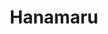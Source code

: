---
layout: place
title: Hanamaru
permalink: /california/sunnyvale/hanamaru.html
stateAbbr: CA
stateName: California
cityName: Sunnyvale
seo:
  type: restaurant
  links: https://gohanamaru.com/?utm_source=google
place_id: ChIJ2_drFum2j4ARdQ3ok0PiRrw
photos:
  - name: >-
      places/ChIJ2_drFum2j4ARdQ3ok0PiRrw/photos/AeeoHcJQTtQvzNDY-3qeRf66D2dZJ_1dqbjAa420cQ5yJKucGVguQQ8FaEnoCzRJAfbxA7TNm_oLNdbdBe-XITyNyMd5zMZeI4kDKfEYYiblQKLRCUg4G5SmwoNTHmQf3oXG-deC9d9u1MBCsmA0phpo4wV8THwL3dVgpMlfEoffuFHsxEPNo3CH45Rlfk3UEhh_qOQFr-Ehd6HvkxrpA7Vv0RtJdszXtqfTH4zqUvXuIape-6_8XEHKB0O0RRmuLzKVWZHmZZWbRwSdAUxIt3iphGI9dN-s8FLtmvfhJY3bN-WAs3TGTHW1GU_quV09XZavWVz8u-qp-P4JdlkvM5uZfhlUQpjiKoSF81epNT-bOiA0zfTKtT84LE-U3zlaMEKEBML9V7dDjvUAfaa5G5IJ_k9Z8NZOgyD8pWfUUKrjjJRgxg8
    widthPx: 4032
    heightPx: 3024
    authorAttributions:
      - displayName: Alex
        uri: https://maps.google.com/maps/contrib/113305919995230455128
        photoUri: >-
          https://lh3.googleusercontent.com/a-/ALV-UjVTE6wrREtLjZtr850UmxmYOZEwhwejZOmFNWSd306pJ8-1Ii1Dcw=s100-p-k-no-mo
    flagContentUri: >-
      https://www.google.com/local/imagery/report/?cb_client=maps_api_places.places_api&image_key=!1e10!2sCIHM0ogKEICAgIDmprbsiwE&hl=en-US
    googleMapsUri: >-
      https://www.google.com/maps/place//data=!3m4!1e2!3m2!1sCIHM0ogKEICAgIDmprbsiwE!2e10!4m2!3m1!1s0x808fb6e9166bf7db:0xbc46e24393e80d75
  - name: >-
      places/ChIJ2_drFum2j4ARdQ3ok0PiRrw/photos/AeeoHcJE8_qs2-JP8rHQMxpf9ROZpcx9jnrJ2U7ioAw5juKhiiskZK4-XccjhMWhVMx9YodnqmgtsGeFb3eTt5URWt-Qdg1t_Sc_2k78W41-3KRvsEAG_g6WU6b_uv_DhCoZl5HrTcjFVyI7xCy-wyh-hVALssj8XdYQlW8OtuaFeCAOxjmXxodhAghO87nGr8qTsUUjG3Fgormj2dj_QxW5LN97-AuPPRCNXRvS8Y8vxBwHw-rvYzuYNDRsHJzrm86Q5ydIlQlats0qvEQ8NL0rtncsOTFQg70ylNxrGHs99bFOdQoKRLj8GM1oaIHeQl834-KYCplCFT_WlenX6vumg1tcYu-Xn_hpyPyncSPrZAwca5dMNW8_RCptqi25pD9P4p4gNm48M4YD-ImITwfyYdJNKbnnc2r-hs21dZbmwKM
    widthPx: 4000
    heightPx: 1848
    authorAttributions:
      - displayName: Sai Srihitha Reddy Thummala
        uri: https://maps.google.com/maps/contrib/108954608630353970404
        photoUri: >-
          https://lh3.googleusercontent.com/a-/ALV-UjXMg40G8MC3-S5ibtUXUHtkpYmMfIjNP7zQIICW9_qD8iGI_Ddlgw=s100-p-k-no-mo
    flagContentUri: >-
      https://www.google.com/local/imagery/report/?cb_client=maps_api_places.places_api&image_key=!1e10!2sCIHM0ogKEICAgMDIlejfbg&hl=en-US
    googleMapsUri: >-
      https://www.google.com/maps/place//data=!3m4!1e2!3m2!1sCIHM0ogKEICAgMDIlejfbg!2e10!4m2!3m1!1s0x808fb6e9166bf7db:0xbc46e24393e80d75
  - name: >-
      places/ChIJ2_drFum2j4ARdQ3ok0PiRrw/photos/AeeoHcIxwG9RLoTXtkWaIvqXa25MGchviidyHsTHzxYi6bk3klzLiyFPwSg_I7qpUYZb3PrBbRlOaoHxJT0_vt7_CyUz3tb4bvOJvyFGgAwK0PGmEVA5XlEcsOfkGPzB1Kx7QuGjO36NDgJY0GP6dJIdJ4gor2SKRJZ9qGil9zU-k0ZQJ9-uuHrvQOqclEQBAJBbQyoZCWMLblfkmJOhsf8TgCV0ul6dYUsAyEeJmTaPJSxC6-5PVO1OHVibxesaK0B3X9T0krswefXpgo-R3uogU9i2IfPlUihhm3_TkNkGPCw1GrtB-_38HKqsaOq7NoWLRchKp-l8OEbZWAV_stHdFWYl1V4PotWyfvwyFJllxPNtvSfk-wn1-MPGTpNHcfq-mPynzFCCIras_YieFoLnzv37oATzl4U_KnFUP6nZ3OVF5xQ1
    widthPx: 2992
    heightPx: 1510
    authorAttributions:
      - displayName: Peter Cusimano
        uri: https://maps.google.com/maps/contrib/115221948026458571287
        photoUri: >-
          https://lh3.googleusercontent.com/a-/ALV-UjV9FjeW1OsuFwm4yTBgvO7bOWXJJCjVAgaRV2ga3Jy0DJL_gDEEVw=s100-p-k-no-mo
    flagContentUri: >-
      https://www.google.com/local/imagery/report/?cb_client=maps_api_places.places_api&image_key=!1e10!2sCIHM0ogKEICAgMCAs96BzAE&hl=en-US
    googleMapsUri: >-
      https://www.google.com/maps/place//data=!3m4!1e2!3m2!1sCIHM0ogKEICAgMCAs96BzAE!2e10!4m2!3m1!1s0x808fb6e9166bf7db:0xbc46e24393e80d75
  - name: >-
      places/ChIJ2_drFum2j4ARdQ3ok0PiRrw/photos/AeeoHcJIfMr7m26hiNRmbgUUKJRESFEP-Rh1tuXJNJHCL2fdh-daQBXn5-TcDWPVOP4c5BStBJ6BcxABjSbQtLmrXNyf6tqtg832ul50ZuZjbFyvgO0KaTqTkBDBqCPrxZWN1YUbIqQaAy9GqsdkcPWyTK-mIDcm3i0GzQWQZ_0wn1dz937oLj2ns5XleXJNIFNsrMe7fjL_5xo5eToo8R7BiOqxVXy_PyKdQQUbCqQlUwigFYpb01ytCL-y5L1noez7YZ1otbl3ttPcVhnd4fzfUGpeOG-BR-8WJW3OHZRu274q7iU6bAXI8wMUHsRnOM9DdY2Rx2sqFeJhcj9pQ1mk21PPGI2eS2GINuzJszUsV8nEqe6bRqYY3mrpEvh7fDpK7ZTBIUzkj1taT-e_9ahlFwBcjkommLzUgjcmjh6Mm0FHD5Ju
    widthPx: 2048
    heightPx: 1536
    authorAttributions:
      - displayName: Katelin Jordan
        uri: https://maps.google.com/maps/contrib/115690267009012691259
        photoUri: >-
          https://lh3.googleusercontent.com/a-/ALV-UjU10RS5itseIs5DMyqumDinjTJ9cJkwynbUS1JfXykvhMRLECOn=s100-p-k-no-mo
    flagContentUri: >-
      https://www.google.com/local/imagery/report/?cb_client=maps_api_places.places_api&image_key=!1e10!2sCIHM0ogKEICAgICOiMq4qQE&hl=en-US
    googleMapsUri: >-
      https://www.google.com/maps/place//data=!3m4!1e2!3m2!1sCIHM0ogKEICAgICOiMq4qQE!2e10!4m2!3m1!1s0x808fb6e9166bf7db:0xbc46e24393e80d75
  - name: >-
      places/ChIJ2_drFum2j4ARdQ3ok0PiRrw/photos/AeeoHcLxUMcuR4asXUW-LGMpiGGIxVj7FM2kW_yF9_-N20l8MHAHzXKJpY-mXqsTkzyIvASDPvjxKcqjn6-QXs2kVXKYYAGWQBLSTpfw6c39UxN1Aad92G1GcHCA1tMoMFsYDJx6wX11QNMIy6RnVcbJRGS-LGx_QJeLymY7TyDqzrBS10ucJCrXpkJL-2u7X6oI5A1_uTKtx0jFau1sD94hzA1IoKz3IBRJexKXyifDPfuBuzsW3sGMLhYEQMk7zEZ7qb4FZovnhTE7aqEKBtZZx400F2qwhu9VMCXG0MBhTFiZZlvowgPzOaRYf_WhifEIbbuI0U8BAtqsEUONlcX6K-51npdRRIhpjYf3NzJMgmHBkqIwsjLyq8jFbjdkbhsL7LBVEk69bKwXvOv-bqrqiv5mmXqbtmYrUJzXUaC9p6KLQVDBD74Tx90ro9pszZJF
    widthPx: 4032
    heightPx: 3024
    authorAttributions:
      - displayName: Haley Sinfield
        uri: https://maps.google.com/maps/contrib/112825394878182824494
        photoUri: >-
          https://lh3.googleusercontent.com/a-/ALV-UjW3UH3MHGhXHsYhZ9iY3h-A59oHDGs8dViXDbfa3Iz6XMKu3_p7ng=s100-p-k-no-mo
    flagContentUri: >-
      https://www.google.com/local/imagery/report/?cb_client=maps_api_places.places_api&image_key=!1e10!2sCIABIhAGbzzgQAQnAmfBOtkABJ-V&hl=en-US
    googleMapsUri: >-
      https://www.google.com/maps/place//data=!3m4!1e2!3m2!1sCIABIhAGbzzgQAQnAmfBOtkABJ-V!2e10!4m2!3m1!1s0x808fb6e9166bf7db:0xbc46e24393e80d75
  - name: >-
      places/ChIJ2_drFum2j4ARdQ3ok0PiRrw/photos/AeeoHcIfwuXpqel5dbNYk72MY7SUydpDp1VayXxZlGTioaGvh6tuIBaO_wb5TDpYCofxAH-qHqC0yniI75t3D5xV4aGgRvYQie_f-hnyOQKsNx1TKjCvrVtfy9UjcvYZSsfVx4kedhj-ZcitLCJlHaAoGgFZpBC4HtNEP_m_RH8K8l4dGeQtg5yekNC4XjY15BE5WvTdK_gHnZj2SdM1p6BNjsLFaLLALP_NdEytqHyciMDk8MHtSl8-_xczFMyCkunh8TjyoXsrU3jRxqGyZODRLhIvzmzuVfd_DEFhoi_mWxwGdtglodfMD-qyXGBJhel9Ebl6sfVAhDYxd893EvyZzIizn5wiS_zv2bMi7JZqAXWY71--umtlhcvE3T8ohOZqFcxdAF5geVmm4eNyZsVRcGBujkOlF7gE5OJI1wSaU08fKHRj
    widthPx: 2252
    heightPx: 4000
    authorAttributions:
      - displayName: Eder
        uri: https://maps.google.com/maps/contrib/113474268279933884604
        photoUri: >-
          https://lh3.googleusercontent.com/a-/ALV-UjV9uEI70d-oKbQw-O5H1UVgCf4EkIszI2SwlCoTQLCd9VPmRWmD=s100-p-k-no-mo
    flagContentUri: >-
      https://www.google.com/local/imagery/report/?cb_client=maps_api_places.places_api&image_key=!1e10!2sCIHM0ogKEICAgIDvqLzO4QE&hl=en-US
    googleMapsUri: >-
      https://www.google.com/maps/place//data=!3m4!1e2!3m2!1sCIHM0ogKEICAgIDvqLzO4QE!2e10!4m2!3m1!1s0x808fb6e9166bf7db:0xbc46e24393e80d75
  - name: >-
      places/ChIJ2_drFum2j4ARdQ3ok0PiRrw/photos/AeeoHcKytc9xmm-T6eLNsRpPayG8l_gbkz6-AD0bIzFcsoAHaXiFC7iaCUIowZAbI2siWI3T0aK-fnl9PaMLZxixTjKRPw0y5kOKFns_xTsFJ6to-jkMLEApCSOoj2cSN9yMT4JLVjeyaLm-wZHH8UUMX3PTRLrhJ1u1v-qjVy2Aq18BXVslRCmYnNnyr8eNLVZn96vUW93udu1JpgG5fLrbrFEex-MQP88RsVf_k2IUnvs9bZcyVQQBuctNsxzGHxsn0woZpkwsOeGkpXx48tSjhS1nGKif_sBHvoRHSjwL7pQBaAO-xm9xld88aYUcFos3OLLdqgr7SuOuAP6mmyY2Qzse0GiEMdupdP_Uh2kY8MbwI0eODZ1RWbCwInMhIZL1juFBAvOowQCaw_uLvc83ycRkpFel0h6Gbj0lBWx3LQQ
    widthPx: 3367
    heightPx: 2525
    authorAttributions:
      - displayName: Alex
        uri: https://maps.google.com/maps/contrib/113305919995230455128
        photoUri: >-
          https://lh3.googleusercontent.com/a-/ALV-UjVTE6wrREtLjZtr850UmxmYOZEwhwejZOmFNWSd306pJ8-1Ii1Dcw=s100-p-k-no-mo
    flagContentUri: >-
      https://www.google.com/local/imagery/report/?cb_client=maps_api_places.places_api&image_key=!1e10!2sCIHM0ogKEICAgID50JPmaQ&hl=en-US
    googleMapsUri: >-
      https://www.google.com/maps/place//data=!3m4!1e2!3m2!1sCIHM0ogKEICAgID50JPmaQ!2e10!4m2!3m1!1s0x808fb6e9166bf7db:0xbc46e24393e80d75
  - name: >-
      places/ChIJ2_drFum2j4ARdQ3ok0PiRrw/photos/AeeoHcJRlFU_c6LqUc1lA4UEe_8ALvmIsLYUbUFcDR8QyKd0Ce5pP7szIIgLfW5PCx8mCeNbJSp4L2UEDncyoT9EHDGwubgRRcaT_NvA6ztG38WnlwPZbdsexN351rHQivd-secOcNS6XBYfFcovNg2oq0XXBRhU64dB1S4ON1I5SQ7CUC3WYUz-Y0GjNREK42YIzf_2ZW2KILiw1pBQEhnhWDaDYOU6dUOzbwVr6A48xa6sgvT9PgzoXapIO08yK9OCDPAYbtcoPAzKVh3k4kU2DZVAuiLzVEjvXcXIuMtIbzNdAXBQTfeQC-eVHBd8Jwge-NrRZdA_ZARUilaiVOugHLJI2oA4Uz1qICuBBGKbwUlJP9v9ZGm88_MFI_74ovF6dHExILU9_0EV2VdJ5cbKFwOl2kaEPHgQP3E0C8msCqkmZnKz
    widthPx: 4032
    heightPx: 2268
    authorAttributions:
      - displayName: Gregory Collins
        uri: https://maps.google.com/maps/contrib/111592186671072689565
        photoUri: >-
          https://lh3.googleusercontent.com/a-/ALV-UjU-_8oCzbBM5DSE_cHHScK7fBJcSoJFb-PzvzcDknk5DvSnqnwbVg=s100-p-k-no-mo
    flagContentUri: >-
      https://www.google.com/local/imagery/report/?cb_client=maps_api_places.places_api&image_key=!1e10!2sCIHM0ogKEICAgICegIOfkwE&hl=en-US
    googleMapsUri: >-
      https://www.google.com/maps/place//data=!3m4!1e2!3m2!1sCIHM0ogKEICAgICegIOfkwE!2e10!4m2!3m1!1s0x808fb6e9166bf7db:0xbc46e24393e80d75
  - name: >-
      places/ChIJ2_drFum2j4ARdQ3ok0PiRrw/photos/AeeoHcIzh_SgFmCin1-IXZRQtf3EGxhxdc4DezBlrHTGsxBKp5n1laUUqBPSzQA-iMzWCTLDMdt7gWxhyn9OH4SHKHt7e7KF8p1EvamKTtQqhRTJnLTy6DaoZQXO3TEhO3w0j0FSJTR7p1vhPVwxkJbC513aW_sj2PotIGM95Ma4m5cbOTsjfJsedlgFK0S0ywLOZWYcKyDFCOpBdW1sdETQ4e7dmhmP2srnbe9kAAmRIGQbvXJkU_i1sKqVrRQU_FddzzdEF6bKTaqPbPtq81XN0kJ7yTlMmhGp7jb9TZat1vP6_tkzTn5J-s3YAeQLwmu-deHisx30_gj40ASjuDadtRQ0NsQUZ35_QCCfkbfnQNL2Piwrorvz8EZce8szHJeaNr3q3Q2cMJ2-430TnhE3sLsug53ban6Nes-LI6EMAhrprg
    widthPx: 4032
    heightPx: 3024
    authorAttributions:
      - displayName: CY
        uri: https://maps.google.com/maps/contrib/118016805337522977997
        photoUri: >-
          https://lh3.googleusercontent.com/a-/ALV-UjVf5E1OWGfUD6NodZH2LFBSCXT5lG_-Sp4KLPIThJABF2VVnx1Dug=s100-p-k-no-mo
    flagContentUri: >-
      https://www.google.com/local/imagery/report/?cb_client=maps_api_places.places_api&image_key=!1e10!2sCIHM0ogKEICAgICkkazZFg&hl=en-US
    googleMapsUri: >-
      https://www.google.com/maps/place//data=!3m4!1e2!3m2!1sCIHM0ogKEICAgICkkazZFg!2e10!4m2!3m1!1s0x808fb6e9166bf7db:0xbc46e24393e80d75
  - name: >-
      places/ChIJ2_drFum2j4ARdQ3ok0PiRrw/photos/AeeoHcLzgOdYX2hos0zroovW7kT_xe5bkYY3am4-taSyub-E1vUcg3TfLrJJuUb3JbXWYNNdvjf-owX8hy0b4hS1gBn3TpdxDal2rZnfDpuN205mmVxHcyHCExpX8KptxkonbQQa5S4A6TwShVDqv-veCOoaq6M0fDLuxGWr6cRKiWFh8ap5FFJdnQPVqoJVB-ANpxnapdyieoC--tECgKsJNsiVx0tYcjcpK6So7a940vZkogXsE8zLXFksxAj-D_OII0BoSVgA1sNqQt_SKyB_yhL7n7Gb048Yi0-GVkDqQSQ7VXsAFHGUbti93AZwT2IoJJscy8MbaH3aJ5IOVNxFszt9GW5wQPV9i0APOllR_5Yu-_UauzQm_kJt9b0A7tmC9fJG_wUJdHhGdEHQKRz80idXPzFGsuku0UYIffszW4XTpQ
    widthPx: 4032
    heightPx: 3024
    authorAttributions:
      - displayName: Varun Pramanik
        uri: https://maps.google.com/maps/contrib/104781870979982365710
        photoUri: >-
          https://lh3.googleusercontent.com/a-/ALV-UjXwq6YSOPMotoD53qjkWQinmy9iYZ19CcMiSHrmc2y5M1wLGPnmmA=s100-p-k-no-mo
    flagContentUri: >-
      https://www.google.com/local/imagery/report/?cb_client=maps_api_places.places_api&image_key=!1e10!2sCIHM0ogKEICAgICEyuOvBw&hl=en-US
    googleMapsUri: >-
      https://www.google.com/maps/place//data=!3m4!1e2!3m2!1sCIHM0ogKEICAgICEyuOvBw!2e10!4m2!3m1!1s0x808fb6e9166bf7db:0xbc46e24393e80d75
address: 675 S Bernardo Ave, Sunnyvale, CA 94087, USA
street: 675 S Bernardo Ave
city: Sunnyvale
state: CA
zip: '94087'
country: USA
neighborhood: null
latitude: '37.371953'
longitude: '-122.057478'
accessibility_options:
  wheelchairAccessibleParking: true
  wheelchairAccessibleEntrance: true
  wheelchairAccessibleRestroom: true
  wheelchairAccessibleSeating: true
business_status: OPERATIONAL
name: Hanamaru
google_maps_links:
  directionsUri: >-
    https://www.google.com/maps/dir//''/data=!4m7!4m6!1m1!4e2!1m2!1m1!1s0x808fb6e9166bf7db:0xbc46e24393e80d75!3e0
  placeUri: https://maps.google.com/?cid=13566779707372342645
  writeAReviewUri: >-
    https://www.google.com/maps/place//data=!4m3!3m2!1s0x808fb6e9166bf7db:0xbc46e24393e80d75!12e1
  reviewsUri: >-
    https://www.google.com/maps/place//data=!4m4!3m3!1s0x808fb6e9166bf7db:0xbc46e24393e80d75!9m1!1b1
  photosUri: >-
    https://www.google.com/maps/place//data=!4m3!3m2!1s0x808fb6e9166bf7db:0xbc46e24393e80d75!10e5
primary_type: Japanese Restaurant
opening_hours:
  regular: null
  current: null
secondary_opening_hours:
  regular:
    weekdayDescriptions: null
    type: null
  current:
    weekdayDescriptions: null
    type: null
phone: (408) 524-5353
price_level: PRICE_LEVEL_MODERATE
price_range: $20 &ndash; $30
rating: '4.2'
rating_count: 0
website: https://gohanamaru.com/?utm_source=google
description: >-
  Discover Hanamaru in Sunnyvale, CA$$$Nestled in Sunnyvale, CA, Hanamaru stands
  out as a casual Japanese eatery offering an array of fresh sushi and other
  authentic fare, perfect for those searching for sushi restaurants nearby. This
  spot in the Cherry Chase Shopping Center features a welcoming atmosphere with
  accessible options like wheelchair-friendly entrances and parking, making it
  easy for everyone to enjoy a meal. Diners can savor a variety of specialty
  rolls and Japanese dishes, emphasizing quality ingredients in a moderately
  priced setting that caters to both takeout and dine-in preferences. The menu
  highlights vegetarian options and outdoor seating, ideal for a relaxed lunch
  or dinner when exploring top-rated sushi places in the area. With its focus on
  accessibility and diverse offerings, it's a go-to choice for anyone craving
  Japanese cuisine close to home.
generative_summary: >-
  Discover Hanamaru in Sunnyvale, CA$$$Nestled in Sunnyvale, CA, Hanamaru stands
  out as a casual Japanese eatery offering an array of fresh sushi and other
  authentic fare, perfect for those searching for sushi restaurants nearby. This
  spot in the Cherry Chase Shopping Center features a welcoming atmosphere with
  accessible options like wheelchair-friendly entrances and parking, making it
  easy for everyone to enjoy a meal. Diners can savor a variety of specialty
  rolls and Japanese dishes, emphasizing quality ingredients in a moderately
  priced setting that caters to both takeout and dine-in preferences. The menu
  highlights vegetarian options and outdoor seating, ideal for a relaxed lunch
  or dinner when exploring top-rated sushi places in the area. With its focus on
  accessibility and diverse offerings, it's a go-to choice for anyone craving
  Japanese cuisine close to home.
generative_disclosure: Summarized by AI using the Grok-3-Mini model.
reviews:
  - name: >-
      places/ChIJ2_drFum2j4ARdQ3ok0PiRrw/reviews/ChdDSUhNMG9nS0VJQ0FnSUR2cUx6TzNnRRAB
    relativePublishTimeDescription: 3 months ago
    rating: 4
    text:
      text: >-
        The food was three and a half (3.5)stars. It could be because I went
        there 30 minutes prior to close.


        Edamame wasn't as I would've expected.

        Mixed vegetable and shrimp tempura was the best of my full order.


        Sushi and sashimi combo was ok-ish. And It was a little pricey.


        The service and the attitude was excellent.
      languageCode: en
    originalText:
      text: >-
        The food was three and a half (3.5)stars. It could be because I went
        there 30 minutes prior to close.


        Edamame wasn't as I would've expected.

        Mixed vegetable and shrimp tempura was the best of my full order.


        Sushi and sashimi combo was ok-ish. And It was a little pricey.


        The service and the attitude was excellent.
      languageCode: en
    authorAttribution:
      displayName: Eder
      uri: https://www.google.com/maps/contrib/113474268279933884604/reviews
      photoUri: >-
        https://lh3.googleusercontent.com/a-/ALV-UjV9uEI70d-oKbQw-O5H1UVgCf4EkIszI2SwlCoTQLCd9VPmRWmD=s128-c0x00000000-cc-rp-mo-ba5
    publishTime: '2024-12-17T05:56:56.751367Z'
    flagContentUri: >-
      https://www.google.com/local/review/rap/report?postId=ChdDSUhNMG9nS0VJQ0FnSUR2cUx6TzNnRRAB&d=17924085&t=1
    googleMapsUri: >-
      https://www.google.com/maps/reviews/data=!4m6!14m5!1m4!2m3!1sChdDSUhNMG9nS0VJQ0FnSUR2cUx6TzNnRRAB!2m1!1s0x808fb6e9166bf7db:0xbc46e24393e80d75
  - name: >-
      places/ChIJ2_drFum2j4ARdQ3ok0PiRrw/reviews/ChZDSUhNMG9nS0VJQ0FnTUNBczg3eFNnEAE
    relativePublishTimeDescription: 2 months ago
    rating: 5
    text:
      text: >-
        Another GREAT LUNCH... The Mussell appetizer is delicious, and the
        "Super Duper" (pictured) is FANTASTIC!!! the service is always welcoming
        and delivered with a smile! Thank you, Hanamaru!!!
      languageCode: en
    originalText:
      text: >-
        Another GREAT LUNCH... The Mussell appetizer is delicious, and the
        "Super Duper" (pictured) is FANTASTIC!!! the service is always welcoming
        and delivered with a smile! Thank you, Hanamaru!!!
      languageCode: en
    authorAttribution:
      displayName: Peter Cusimano
      uri: https://www.google.com/maps/contrib/115221948026458571287/reviews
      photoUri: >-
        https://lh3.googleusercontent.com/a-/ALV-UjV9FjeW1OsuFwm4yTBgvO7bOWXJJCjVAgaRV2ga3Jy0DJL_gDEEVw=s128-c0x00000000-cc-rp-mo-ba3
    publishTime: '2025-02-04T03:35:17.120363Z'
    flagContentUri: >-
      https://www.google.com/local/review/rap/report?postId=ChZDSUhNMG9nS0VJQ0FnTUNBczg3eFNnEAE&d=17924085&t=1
    googleMapsUri: >-
      https://www.google.com/maps/reviews/data=!4m6!14m5!1m4!2m3!1sChZDSUhNMG9nS0VJQ0FnTUNBczg3eFNnEAE!2m1!1s0x808fb6e9166bf7db:0xbc46e24393e80d75
  - name: >-
      places/ChIJ2_drFum2j4ARdQ3ok0PiRrw/reviews/ChZDSUhNMG9nS0VJQ0FnTURRODV6U09BEAE
    relativePublishTimeDescription: a month ago
    rating: 1
    text:
      text: >-
        He comes to make a delivery and had already given me the food, La Meri
        in my car came from behind me and took the food from me and told me that
        he was going to check if the order was complete then he canceled the
        order and two minutes later another person came with the same order and
        gave it to him quickly why do they do that I understand that many times
        the food is not ready but you can say you know that usually we take five
        minutes but this time we are going to take 20 it is your decision if you
        want to cancel or not but they can't do that thing where they already
        give you the food they come, push you in the door of your car and take
        the food from you and get in
      languageCode: en
    originalText:
      text: >-
        He comes to make a delivery and had already given me the food, La Meri
        in my car came from behind me and took the food from me and told me that
        he was going to check if the order was complete then he canceled the
        order and two minutes later another person came with the same order and
        gave it to him quickly why do they do that I understand that many times
        the food is not ready but you can say you know that usually we take five
        minutes but this time we are going to take 20 it is your decision if you
        want to cancel or not but they can't do that thing where they already
        give you the food they come, push you in the door of your car and take
        the food from you and get in
      languageCode: en
    authorAttribution:
      displayName: Pilar Valdez
      uri: https://www.google.com/maps/contrib/105230810703834033143/reviews
      photoUri: >-
        https://lh3.googleusercontent.com/a-/ALV-UjUHuge4uj6Xj6cD3puFhu5ZzSjjtWMRE2-PrB3_dvo7ORl9Rus=s128-c0x00000000-cc-rp-mo
    publishTime: '2025-03-14T03:56:06.732078Z'
    flagContentUri: >-
      https://www.google.com/local/review/rap/report?postId=ChZDSUhNMG9nS0VJQ0FnTURRODV6U09BEAE&d=17924085&t=1
    googleMapsUri: >-
      https://www.google.com/maps/reviews/data=!4m6!14m5!1m4!2m3!1sChZDSUhNMG9nS0VJQ0FnTURRODV6U09BEAE!2m1!1s0x808fb6e9166bf7db:0xbc46e24393e80d75
  - name: >-
      places/ChIJ2_drFum2j4ARdQ3ok0PiRrw/reviews/ChdDSUhNMG9nS0VJQ0FnSUQ3dE4teXF3RRAB
    relativePublishTimeDescription: 7 months ago
    rating: 2
    text:
      text: >-
        Primary the food quality was poor, I couldn't taste fresh ingredients in
        the sushi rolls.  There was one other couple however the very long wait
        to get our food wasn't necessary since the place was nearly empty.  The
        server smelled like he just got back from a cigarette break.  The food
        taste and quality wasn't authentic,  specially when you see that the
        Chef is hispanic man.   I worry and hope he washed his hands often
        because he wasn't wearing gloves to prepare our food.  The price for the
        food ration is pricey.  I can't say I recommend this place.


        I don't think I will be coming back anytime soon,  unless the
        establishment makes changes to the food and service.
      languageCode: en
    originalText:
      text: >-
        Primary the food quality was poor, I couldn't taste fresh ingredients in
        the sushi rolls.  There was one other couple however the very long wait
        to get our food wasn't necessary since the place was nearly empty.  The
        server smelled like he just got back from a cigarette break.  The food
        taste and quality wasn't authentic,  specially when you see that the
        Chef is hispanic man.   I worry and hope he washed his hands often
        because he wasn't wearing gloves to prepare our food.  The price for the
        food ration is pricey.  I can't say I recommend this place.


        I don't think I will be coming back anytime soon,  unless the
        establishment makes changes to the food and service.
      languageCode: en
    authorAttribution:
      displayName: Jack
      uri: https://www.google.com/maps/contrib/113396272027434014241/reviews
      photoUri: >-
        https://lh3.googleusercontent.com/a/ACg8ocItHZXG1GdbdJlEa7ZENemCpNekGd4afMII-Iy-M27kMRMfQ1RU=s128-c0x00000000-cc-rp-mo-ba3
    publishTime: '2024-08-21T22:02:50.935580Z'
    flagContentUri: >-
      https://www.google.com/local/review/rap/report?postId=ChdDSUhNMG9nS0VJQ0FnSUQ3dE4teXF3RRAB&d=17924085&t=1
    googleMapsUri: >-
      https://www.google.com/maps/reviews/data=!4m6!14m5!1m4!2m3!1sChdDSUhNMG9nS0VJQ0FnSUQ3dE4teXF3RRAB!2m1!1s0x808fb6e9166bf7db:0xbc46e24393e80d75
  - name: >-
      places/ChIJ2_drFum2j4ARdQ3ok0PiRrw/reviews/ChdDSUhNMG9nS0VJQ0FnSUM5MUtmMnRRRRAB
    relativePublishTimeDescription: a year ago
    rating: 5
    text:
      text: >-
        They do take-aways only - and have an extensive menu that makes it hard
        to decide.  With the constant cloudy, windy & intermittent drizzle/rain
        past two days, decided a Yosenabe would warm me up 😊.


        Chockfull of prawns, clams, mussels, scallops & oyster.  Loads of tofu,
        brocolli, carrot strips, white cabbage & glass noodle - with broth to
        the brim & hot.  Portion enough for two meals or to share!


        Came with a small container of white rice & a bowl of fresh salad - was
        not expecting this as it was not in the menu description. 👍
      languageCode: en
    originalText:
      text: >-
        They do take-aways only - and have an extensive menu that makes it hard
        to decide.  With the constant cloudy, windy & intermittent drizzle/rain
        past two days, decided a Yosenabe would warm me up 😊.


        Chockfull of prawns, clams, mussels, scallops & oyster.  Loads of tofu,
        brocolli, carrot strips, white cabbage & glass noodle - with broth to
        the brim & hot.  Portion enough for two meals or to share!


        Came with a small container of white rice & a bowl of fresh salad - was
        not expecting this as it was not in the menu description. 👍
      languageCode: en
    authorAttribution:
      displayName: Adeline O
      uri: https://www.google.com/maps/contrib/113624229216489380995/reviews
      photoUri: >-
        https://lh3.googleusercontent.com/a-/ALV-UjU5SE-LqdrMe746YhZ-L_X68Rt8_pXAARCYG7vWUCkfIMhgsCI9=s128-c0x00000000-cc-rp-mo-ba5
    publishTime: '2024-03-02T23:38:31.541822Z'
    flagContentUri: >-
      https://www.google.com/local/review/rap/report?postId=ChdDSUhNMG9nS0VJQ0FnSUM5MUtmMnRRRRAB&d=17924085&t=1
    googleMapsUri: >-
      https://www.google.com/maps/reviews/data=!4m6!14m5!1m4!2m3!1sChdDSUhNMG9nS0VJQ0FnSUM5MUtmMnRRRRAB!2m1!1s0x808fb6e9166bf7db:0xbc46e24393e80d75
review_summary: >-
  What Customers Are Saying About This Spot$$$Visitors often appreciate the
  friendly service and tasty appetizers at this Sunnyvale sushi restaurant, with
  many highlighting enjoyable meals like fresh tempura and flavorful rolls that
  hit the spot. While some folks note that certain dishes can vary in freshness
  and might feel a bit pricey, the overall experience is frequently praised for
  its welcoming vibe and quick delivery options. A few mentions point to
  occasional waits or inconsistencies in food preparation, but positives like
  generous portions and great appetizers keep the feedback upbeat. In general,
  it's a solid pick for casual sushi lovers looking for reliable spots nearby,
  as long as expectations are set for a straightforward, no-fuss outing. Despite
  mixed experiences, the welcoming staff and standout items make it worth trying
  for anyone in the mood for local Japanese eats.
review_disclosure: Summarized by AI using the Grok-3-Mini model.
parking_options:
  freeParkingLot: true
  freeStreetParking: true
  valetParking: false
payment_options:
  acceptsCreditCards: true
  acceptsDebitCards: true
  acceptsCashOnly: false
  acceptsNfc: true
allow_dogs: null
curbside_pickup: null
delivery: true
dine_in: true
good_for_children: true
good_for_groups: true
good_for_sports: false
live_music: false
menu_for_children: false
outdoor_seating: true
reservable: true
restroom: true
serves_beer: true
serves_breakfast: false
serves_brunch: false
serves_cocktails: false
serves_coffee: false
serves_dinner: true
serves_dessert: true
serves_lunch: true
serves_vegetarian_food: true
serves_wine: true
takeout: true
update_category: pro
places_description: >-
  Casual Japanese outfit in a strip center offers a lengthy list of specialty
  sushi rolls.

---